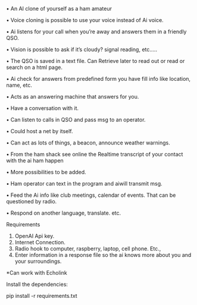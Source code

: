 •	An AI clone of yourself as a ham amateur 

•	Voice cloning is possible to use your voice instead of Ai voice.

•	Ai listens for your call when you’re away and answers them in a friendly QSO.

•	Vision is possible to ask if it’s cloudy? signal reading, etc.….

•	The QSO is saved in a text file. Can Retrieve later to read out or read or search on a html page.

•	Ai check for answers from predefined form you have fill info like location, name, etc.

•	Acts as an answering machine that answers for you. 

•	Have a conversation with it. 

•	Can listen to calls in QSO and pass msg to an operator.

•	Could host a net by itself.

•	Can act as lots of things, a beacon, announce weather warnings. 

•	From the ham shack see online the Realtime transcript of your contact with the ai ham happen

•	More possibilities to be added.

•	Ham operator can text in the program and aiwill transmit msg.

•	Feed the Ai info like club meetings, calendar of events. That can be questioned by radio.

•	Respond on another language, translate. etc. 


Requirements 
1.	OpenAI Api key.
2.	Internet Connection.
3.	Radio hook to computer, raspberry, laptop, cell phone. Etc.,
4.	Enter information in a response file so the ai knows more about you and your surroundings. 

*Can work with Echolink


Install the dependencies:

pip install -r requirements.txt
